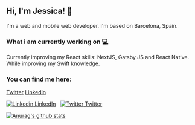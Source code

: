 ## Hi, I'm Jessica! 👋

I'm a web and mobile web developer. I'm based on Barcelona, Spain.

### What i am currently working on :computer:
Currently improving my React skills: NextJS, Gatsby JS and React Native. While improving my Swift knowledge.

### You can find me here:
[Twitter](https://twitter.com/_idlebeat)
[Linkedin](https://www.linkedin.com/in/jessica-fernandez-53312999)

[![Linkedin](https://i.stack.imgur.com/gVE0j.png) LinkedIn](https://www.linkedin.com/jessica-fernandez-53312999)
&nbsp;
[![Twitter](https://i.stack.imgur.com/zlR4C.jpg) Twitter](https://twitter.com/_idlebeat)

[![Anurag's github stats](https://github-readme-stats.vercel.app/api?username=JessicaFM)](https://github.com/JessicaFM/github-readme-stats)

<!--
**JessicaFM/JessicaFM** is a ✨ _special_ ✨ repository because its `README.md` (this file) appears on your GitHub profile.

Here are some ideas to get you started:

- 🔭 I’m currently working on ...
- 🌱 I’m currently learning ...
- 👯 I’m looking to collaborate on ...
- 🤔 I’m looking for help with ...
- 💬 Ask me about ...
- 📫 How to reach me: ...
- 😄 Pronouns: ...
- ⚡ Fun fact: ...
-->

